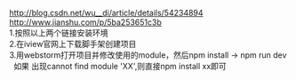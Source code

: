 http://blog.csdn.net/wu__di/article/details/54234894<br/>
http://www.jianshu.com/p/5ba253651c3b<br/>
1.按照以上两个链接安装环境<br/>
2.在iview官网上下载脚手架创建项目<br/>
3.用webstorm打开项目并修改使用的module，然后npm install -> npm run dev<br/>
 
如果 出现cannot find module 'XX',则直接npm install xx即可

